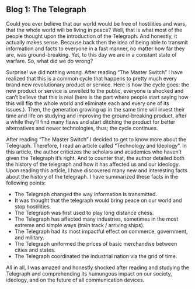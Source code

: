 ## Blog 1: The Telegraph



Could you ever believe that our world would be free of hostilities and wars, that the whole world will be living in peace? Well, that is what most of the people thought upon the introduction of the Telegraph. And honestly, it actually makes sense. Because back then the idea of being able to transmit information and facts to everyone in a fast manner, no matter how far they are, was ground-breaking. Yet, to this day we are in a constant state of warfare. So, what did we do wrong?

Surprise! we did nothing wrong. After reading “The Master Switch” I have realized that this is a common cycle that happens to pretty much every brand new revolutionary product or service. Here is how the cycle goes:  the new product or service is unveiled to the public, everyone is shocked and can’t believe that this is real (here is the part where people start saying how this will flip the whole world and eliminate each and every one of its issues.). Then, the generation growing up in the same time will invest their time and life on studying and improving the ground-breaking product, after a while they’ll find many flaws and start ditching the product for better alternatives and newer technologies, thus; the cycle continues.

After reading “The Master Switch” I decided to get to know more about the Telegraph. Therefore, I read an article called “Technology and Ideology”. In this article, the author criticizes the scholars and academics who haven’t given the Telegraph it’s right. And to counter that, the author detailed both the history of the telegraph and how it has affected us and our ideology. Upon reading this article, I have discovered many new and interesting facts about the history of the telegraph. I have summarized these facts in the following points:

-	The Telegraph changed the way information is transmitted.
-	It was thought that the telegraph would bring peace on our world and stop hostilities.
-	The Telegraph was first used to play long distance chess.
-	The Telegraph has affected many industries, sometimes in the most extreme and simple ways (train track / arriving ships).
-	The Telegraph had its most impactful effect on commerce, government, and military.
-	The Telegraph uniformed the prices of basic merchandise between cities and states.
-	The Telegraph coordinated the industrial nation via the grid of time.

All in all, I was amazed and honestly shocked after reading and studying the Telegraph 
and comprehending its humungous impact on our society, ideology, and on the future of all communication devices.




